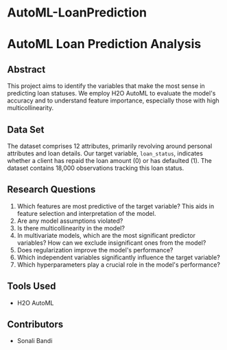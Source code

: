 # AutoML-LoanPrediction

# AutoML Loan Prediction Analysis

## Abstract
This project aims to identify the variables that make the most sense in predicting loan statuses. We employ H2O AutoML to evaluate the model's accuracy and to understand feature importance, especially those with high multicollinearity.

## Data Set
The dataset comprises 12 attributes, primarily revolving around personal attributes and loan details. Our target variable, `loan_status`, indicates whether a client has repaid the loan amount (0) or has defaulted (1). The dataset contains 18,000 observations tracking this loan status.

## Research Questions

1. Which features are most predictive of the target variable? This aids in feature selection and interpretation of the model.
2. Are any model assumptions violated?
3. Is there multicollinearity in the model?
4. In multivariate models, which are the most significant predictor variables? How can we exclude insignificant ones from the model?
5. Does regularization improve the model's performance?
6. Which independent variables significantly influence the target variable?
7. Which hyperparameters play a crucial role in the model's performance?

## Tools Used
- H2O AutoML

## Contributors
- Sonali Bandi


